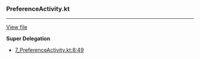 ### PreferenceActivity.kt
---
[View file](../files/7_PreferenceActivity.kt)

**Super Delegation**

 - [7_PreferenceActivity.kt:8:49](../files/7_PreferenceActivity.kt#L8)
